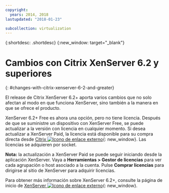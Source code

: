```yaml
---
copyright:
  years: 2014, 2018
lastupdated: "2018-01-23"

subcollection: virtualization
---
```

{:shortdesc: .shortdesc}
{:new_window: target="_blank"}

# Cambios con Citrix XenServer 6.2 y superiores
{: #changes-with-citrix-xenserver-6-2-and-greater}

El release de Citrix XenServer 6.2+ aporta varios cambios que no solo afectan al modo en que funciona XenServer, sino también a la manera en que se ofrece el producto.

XenServer 6.2+ Free es ahora una opción, pero no tiene licencia. Después de que se suministre un dispositivo con XenServer Free, se puede actualizar a la versión con licencia en cualquier momento. Si desea actualizar a XenServer Paid, la licencia está disponible para su compra directa desde
[Citrix ![Icono de enlace externo](../../icons/launch-glyph.svg "Icono de enlace externo")](http://www.citrix.com/products/xenserver/buy.html){: new_window}. Las licencias se adquieren por socket.

**Nota:** la actualización a XenServer Paid se puede seguir iniciando desde la aplicación XenServer. Vaya a **Herramientas > Gestor de licencias** para ver cada agrupación o host asociado a la cuenta. Pulse **Comprar licencias** para dirigirse al sitio de XenServer para adquirir licencias.

Para obtener más información sobre XenServer 6.2+, consulte la página de inicio de
[XenServer ![Icono de enlace externo](../../icons/launch-glyph.svg "Icono de enlace externo")](http://www.citrix.com/products/xenserver/overview.html){: new_window}.
